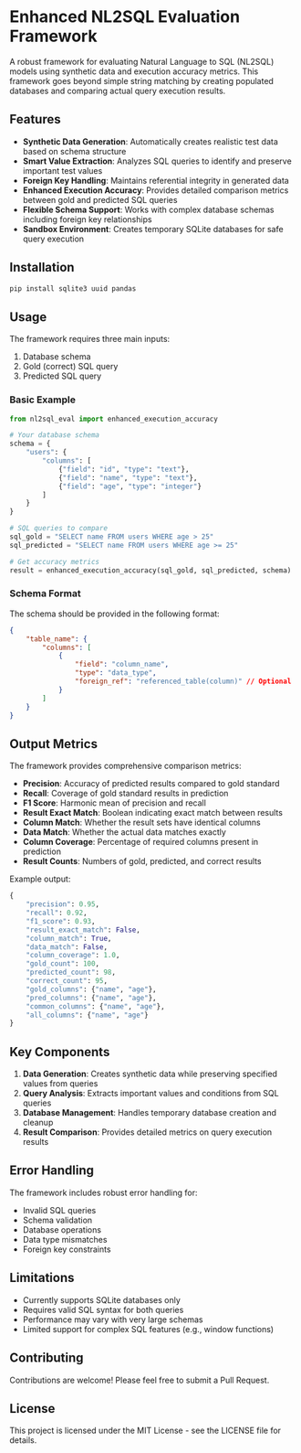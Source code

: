# Enhanced NL2SQL Evaluation Framework

A robust framework for evaluating Natural Language to SQL (NL2SQL) models using synthetic data and execution accuracy metrics. This framework goes beyond simple string matching by creating populated databases and comparing actual query execution results.

## Features

- **Synthetic Data Generation**: Automatically creates realistic test data based on schema structure
- **Smart Value Extraction**: Analyzes SQL queries to identify and preserve important test values
- **Foreign Key Handling**: Maintains referential integrity in generated data
- **Enhanced Execution Accuracy**: Provides detailed comparison metrics between gold and predicted SQL queries
- **Flexible Schema Support**: Works with complex database schemas including foreign key relationships
- **Sandbox Environment**: Creates temporary SQLite databases for safe query execution

## Installation

```bash
pip install sqlite3 uuid pandas
```

## Usage

The framework requires three main inputs:
1. Database schema
2. Gold (correct) SQL query
3. Predicted SQL query

### Basic Example

```python
from nl2sql_eval import enhanced_execution_accuracy

# Your database schema
schema = {
    "users": {
        "columns": [
            {"field": "id", "type": "text"},
            {"field": "name", "type": "text"},
            {"field": "age", "type": "integer"}
        ]
    }
}

# SQL queries to compare
sql_gold = "SELECT name FROM users WHERE age > 25"
sql_predicted = "SELECT name FROM users WHERE age >= 25"

# Get accuracy metrics
result = enhanced_execution_accuracy(sql_gold, sql_predicted, schema)
```

### Schema Format

The schema should be provided in the following format:

```json
{
    "table_name": {
        "columns": [
            {
                "field": "column_name",
                "type": "data_type",
                "foreign_ref": "referenced_table(column)" // Optional
            }
        ]
    }
}
```

## Output Metrics

The framework provides comprehensive comparison metrics:

- **Precision**: Accuracy of predicted results compared to gold standard
- **Recall**: Coverage of gold standard results in prediction
- **F1 Score**: Harmonic mean of precision and recall
- **Result Exact Match**: Boolean indicating exact match between results
- **Column Match**: Whether the result sets have identical columns
- **Data Match**: Whether the actual data matches exactly
- **Column Coverage**: Percentage of required columns present in prediction
- **Result Counts**: Numbers of gold, predicted, and correct results

Example output:
```python
{
    "precision": 0.95,
    "recall": 0.92,
    "f1_score": 0.93,
    "result_exact_match": False,
    "column_match": True,
    "data_match": False,
    "column_coverage": 1.0,
    "gold_count": 100,
    "predicted_count": 98,
    "correct_count": 95,
    "gold_columns": {"name", "age"},
    "pred_columns": {"name", "age"},
    "common_columns": {"name", "age"},
    "all_columns": {"name", "age"}
}
```

## Key Components

1. **Data Generation**: Creates synthetic data while preserving specified values from queries
2. **Query Analysis**: Extracts important values and conditions from SQL queries
3. **Database Management**: Handles temporary database creation and cleanup
4. **Result Comparison**: Provides detailed metrics on query execution results

## Error Handling

The framework includes robust error handling for:
- Invalid SQL queries
- Schema validation
- Database operations
- Data type mismatches
- Foreign key constraints

## Limitations

- Currently supports SQLite databases only
- Requires valid SQL syntax for both queries
- Performance may vary with very large schemas
- Limited support for complex SQL features (e.g., window functions)

## Contributing

Contributions are welcome! Please feel free to submit a Pull Request.

## License

This project is licensed under the MIT License - see the LICENSE file for details.
